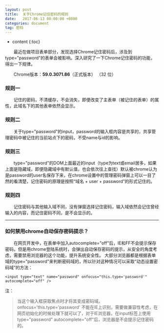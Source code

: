 ```yaml
---
layout: post
title:  关于Chrome记住密码的规则
date:   2017-06-13 00:00:00 +0800
categories: document
tag: 密码
---
```


* content
{:toc}

&emsp;&emsp;最近在做项目表单部分，发现选择Chrome记住密码后，涉及到type="password"的表单会被影响。深入研究了一下Chrome记住密码的功能，得出一下规律。
	
&emsp;&emsp;Chrome版本：**59.0.3071.86**（正式版本） （32 位）

### 规则一 ###
&emsp;&emsp;记住的密码，不清缓存，不会消失，即便改变了主表单（被记住的表单）的属性，此域名下的其他表单依然会显示。

### 规则二 ###
&emsp;&emsp;关于type="password"的input，password的输入框内容是共享的，共享管理密码中被记住的当前站点下的密码，不受name与id的影响。

### 规则三 ###
&emsp;&emsp;type="password"的DOM上面最近的input（type为text或email居多，如果上面是隐藏域，即便隐藏域中有默认值，也会依次往上查找）默认被chrome认为是password的user名保存下来，在chrome设置中的管理密码弹窗上可以一目了然的看清楚，记住密码的原理是按照“域名 + user + password”的形式记住的。

### 规则四 ###
&emsp;&emsp;记住密码与其他输入域不同，没有弹窗选择记住密码，输入域依然会记住曾经输入的内容，而记住密码不同，是不会显示的。

-------------------
### 如何禁用chrome自动保存密码提示？ ###

&emsp;&emsp;在网页开发中，在表单中加入autocomplete="off"后，IE和FF不会提示保存密码，但是用chrome登陆系统时，会弹出自动保存密码的提示，从安全的角度考虑，需要禁用浏览器的这个功能，提升系统安全性。
大部分浏览器都是根据表单域的type="password"来判断密码域的，所以针对这种情况可以采取“动态设置密码域”的方法：
```
<input type="text" name="password" onfocus="this.type='password'" autocomplete="off" />
```
注： 
> 当这个输入框获取焦点时才将其变成密码域。   
> onfocus='this.type='password' 不能在IE上识别，需要做兼容性考虑，在网页初始化的时候处理下就可以了，对于IE浏览器，在input标签上使用type="password" autocomplete="off"后，浏览器是不会提示记住密码的。

